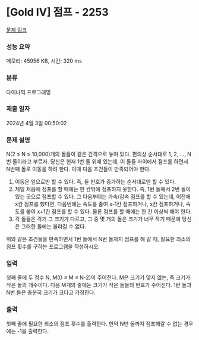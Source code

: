 # [Gold IV] 점프 - 2253 

[문제 링크](https://www.acmicpc.net/problem/2253) 

### 성능 요약

메모리: 45956 KB, 시간: 320 ms

### 분류

다이나믹 프로그래밍

### 제출 일자

2024년 4월 3일 00:50:02

### 문제 설명

<p>N(2 ≤ N ≤ 10,000)개의 돌들이 같은 간격으로 놓여 있다. 편의상 순서대로 1, 2, …, N번 돌이라고 부르자. 당신은 현재 1번 돌 위에 있는데, 이 돌들 사이에서 점프를 하면서 N번째 돌로 이동을 하려 한다. 이때 다음 조건들이 만족되어야 한다.</p>

<ol>
	<li>이동은 앞으로만 할 수 있다. 즉, 돌 번호가 증가하는 순서대로만 할 수 있다.</li>
	<li>제일 처음에 점프를 할 때에는 한 칸밖에 점프하지 못한다. 즉, 1번 돌에서 2번 돌이 있는 곳으로 점프할 수 있다. 그 다음부터는 가속/감속 점프를 할 수 있는데, 이전에 x칸 점프를 했다면, 다음번에는 속도를 줄여 x-1칸 점프하거나, x칸 점프하거나, 속도를 붙여 x+1칸 점프를 할 수 있다. 물론 점프를 할 때에는 한 칸 이상씩 해야 한다.</li>
	<li>각 돌들은 각기 그 크기가 다르고, 그 중 몇 개의 돌은 크기가 너무 작기 때문에 당신은 그러한 돌에는 올라갈 수 없다.</li>
</ol>

<p>위와 같은 조건들을 만족하면서 1번 돌에서 N번 돌까지 점프를 해 갈 때, 필요한 최소의 점프 횟수를 구하는 프로그램을 작성하시오.</p>

### 입력 

 <p>첫째 줄에 두 정수 N, M(0 ≤ M ≤ N-2)이 주어진다. M은 크기가 맞지 않는, 즉 크기가 작은 돌의 개수이다. 다음 M개의 줄에는 크기가 작은 돌들의 번호가 주어진다. 1번 돌과 N번 돌은 충분히 크기가 크다고 가정한다.</p>

### 출력 

 <p>첫째 줄에 필요한 최소의 점프 횟수를 출력한다. 만약 N번 돌까지 점프해갈 수 없는 경우에는 -1을 출력한다.</p>

